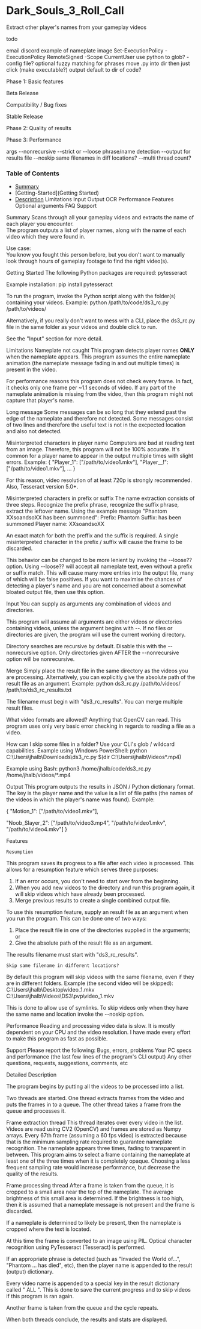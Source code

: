 # Dark_Souls_3_Roll_Call

Extract other player's names from your gameplay videos






todo

email
discord
example of nameplate image
Set-ExecutionPolicy -ExecutionPolicy RemoteSigned -Scope CurrentUser
use python to glob? -
config file?
optional fuzzy matching for phrases
move .py into dir then just click  (make executable?)
output default to dir of code?


Phase 1:
Basic features

Beta Release

Compatibility / Bug fixes

Stable Release

Phase 2:
Quality of results

Phase 3:
Performance


args
	--nonrecursive
	--strict or --loose phrase/name detection
	--output for results file
	--noskip same filenames in diff locations?
	--multi thread count?


### Table of Contents
* [Summary](#Summary)
* [Getting-Started](Getting Started)
* [Description](Description)
Limitations
Input
Output
OCR
Performance
Features
Optional arguments
FAQ
Support





Summary
Scans through all your gameplay videos and extracts the name of each player you encounter.\
The program outputs a list of player names, along with the name of each video which they were found in.


Use case:\
You know you fought this person before, but you don't want to manually look through hours of gameplay footage to find the right video(s).




Getting Started
The following Python packages are required:
pytesseract

Example installation:
pip install pytesseract


To run the program, invoke the Python script along with the folder(s) containing your videos.
Example:
python /path/to/code/ds3_rc.py /path/to/videos/



Alternatively, if you really don't want to mess with a CLI, place the ds3_rc.py file in the same folder as your videos and double click to run.

See the "Input" section for more detail.



Limitations
Nameplate not caught
This program detects player names **ONLY** when the nameplate appears.
This program assumes the entire nameplate animation (the nameplate message fading in and out multiple times) is present in the video.

For performance reasons this program does not check every frame. In fact, it checks only one frame per ~1.1 seconds of video. If any part of the nameplate animation is missing from the video, then this program might not capture that player's name.

Long message
Some messages can be so long that they extend past the edge of the nameplate and therefore not detected.
Some messages consist of two lines and therefore the useful text is not in the excpected location and also not detected.

Misinterpreted characters in player name
Computers are bad at reading text from an image. Therefore, this program will not be 100% accurate.
It's common for a player name to appear in the output multiple times with slight errors.
Example:
{
"Player_1": ["/path/to/video1.mkv"],
"PIayer__!": ["/path/to/video1.mkv"],
...
}

For this reason, video resolution of at least 720p is strongly recommended. Also, Tesseract version 5.0+.


Misinterpreted characters in prefix or suffix
The name extraction consists of three steps. Recognize the prefix phrase, recognize the suffix phrase, extract the leftover name.
Using the example message "Phantom XXsoandsoXX has been summoned":
Prefix: Phantom
Suffix: has been summoned
Player name: XXsoandsoXX


An exact match for both the preffix and the suffix is required. 
A single misinterpreted character in the prefix / suffix will cause the frame to be discarded.

This behavior can be changed to be more lenient by invoking the --loose?? option.
Using --loose?? will accept all nameplate text, even without a prefix or suffix match. This will cause many more entries into the output file, many of which will be false positives.
If you want to maximise the chances of detecting a player's name and you are not concerned about a somewhat bloated output file, then use this option.



Input
You can supply as arguments any combination of videos and directories.

This program will assume all arguments are either videos or directories containing videos, unless the argument begins with --.
If no files or directories are given, the program will use the current working directory.

Directory searches are recursive by default. Disable this with the --nonrecursive option.
Only directories given AFTER the --nonrecursive option will be nonrecursive.


Merge
Simply place the result file in the same directory as the videos you are processing.
Alternatively, you can explicitly give the absolute path of the result file as an argument.
Example:
python ds3_rc.py /path/to/videos/ /path/to/ds3_rc_results.txt

The filename must begin with "ds3_rc_results".
You can merge multiple result files.





What video formats are allowed? Anything that OpenCV can read. This program uses only very basic error checking in regards to reading a file as a video.


How can I skip some files in a folder? Use your CLI's glob / wildcard capabilities.
Example using Windows PowerShell:
python C:\Users\jhalb\Downloads\ds3_rc.py $(dir C:\Users\jhalb\Videos\*.mp4)

Example using Bash:
python3 /home/jhalb/code/ds3_rc.py /home/jhalb/videos/*.mp4




Output
This program outputs the results in JSON / Python dictionary format. The key is the player name and the value is a list of file paths (the names of the videos in which the player's name was found).
Example:

{
"Motion_1": ["/path/to/video1.mkv"],

"Noob_Slayer_2": ["/path/to/video3.mp4", "/path/to/video1.mkv", "/path/to/video4.mkv"]
}






Features

	Resumption
This program saves its progress to a file after each video is processed.
This allows for a resumption feature which serves three purposes:
1. If an error occurs, you don't need to start over from the beginning.
2. When you add new videos to the directory and run this program again, it will skip videos which have already been processed.
3. Merge previous results to create a single combined output file.

To use this resumption feature, supply an result file as an argument when you run the program.
This can be done one of two ways:
1. Place the result file in one of the directories supplied in the arguments; or
2. Give the absolute path of the result file as an argument.

The results filename must start with "ds3_rc_results".



	Skip same filename in different locations?
By default this program will skip videos with the same filename, even if they are in different folders.
Example (the second video will be skipped):
C:\Users\jhalb\Desktop\video_1.mkv
C:\Users\jhalb\Videos\DS3\pvp\video_1.mkv	

This is done to allow use of symlinks.
To skip videos only when they have the same name and location invoke the --noskip option.




Performance
Reading and processing video data is slow. It is mostly dependent on your CPU and the video resolution.
I have made every effort to make this program as fast as possible.









Support
Please report the following:
Bugs, errors, problems
Your PC specs and performance (the last few lines of the program's CLI output)
Any other questions, requests, suggestions, comments,  etc









Detailed Description

The program begins by putting all the videos to be processed into a list.

Two threads are started. One thread extracts frames from the video and puts the frames in to a queue. The other thread takes a frame from the queue and processes it.

Frame extraction thread
This thread iterates over every video in the list. Videos are read using CV2 (OpenCV) and frames are stored as Numpy arrays.
Every 67th frame (assuming a 60 fps video) is extracted because that is the minimum sampling rate required to guarantee nameplate recognition. The nameplate appears three times, fading to transparent in between. This program aims to select a frame containing the nameplate at least one of the three times when it is completely opaque. Choosing a less frequent sampling rate would increase performance, but decrease the quality of the results.

Frame processing thread
After a frame is taken from the queue, it is cropped to a small area near the top of the nameplate. The average brightness of this small area is determined. If the brightness is too high, then it is assumed that a nameplate message is not present and the frame is discarded.

If a nameplate is determined to likely be present, then the nameplate is cropped where the text is located.

At this time the frame is converted to an image using PIL. Optical character recognition using PyTesseract (Tesseract) is performed.

If an appropriate phrase is detected (such as "Invaded the World of...", "Phantom ... has died", etc), then the player name is appended to the result (output) dictionary.

Every video name is appended to a special key in the result dictionary called "  ALL  ". This is done to save the current progress and to skip videos if this program is ran again.

Another frame is taken from the queue and the cycle repeats.

When both threads conclude, the results and stats are displayed.

































